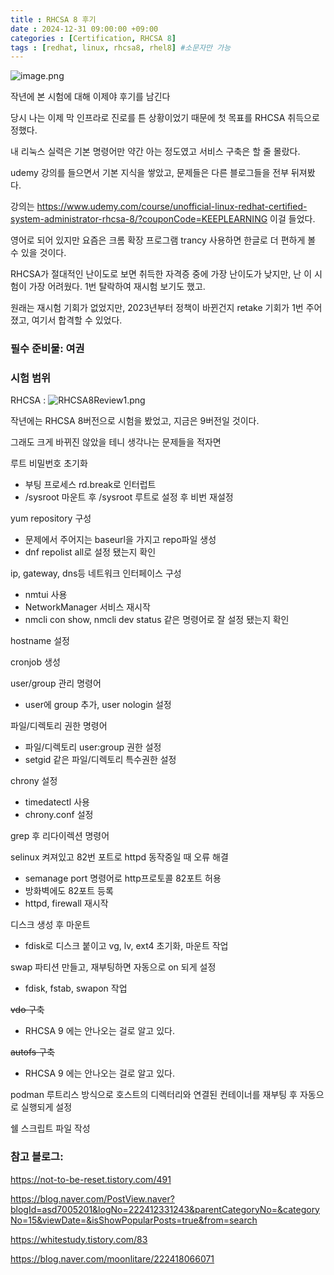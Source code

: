 ```yaml
---
title : RHCSA 8 후기
date : 2024-12-31 09:00:00 +09:00
categories : [Certification, RHCSA 8]
tags : [redhat, linux, rhcsa8, rhel8] #소문자만 가능
---
```


![image.png](https://prod-files-secure.s3.us-west-2.amazonaws.com/8db24459-7346-4d70-afa5-8fa6c279412c/12122efc-1a0e-4ddd-8e93-70c07b825b00/image.png)

작년에 본 시험에 대해 이제야 후기를 남긴다

당시 나는 이제 막 인프라로 진로를 튼 상황이었기 때문에 첫 목표를 RHCSA 취득으로 정했다. 

내 리눅스 실력은 기본 명령어만 약간 아는 정도였고 서비스 구축은 할 줄 몰랐다. 

udemy 강의를 들으면서 기본 지식을 쌓았고, 문제들은 다른 블로그들을 전부 뒤져봤다.

강의는 https://www.udemy.com/course/unofficial-linux-redhat-certified-system-administrator-rhcsa-8/?couponCode=KEEPLEARNING 이걸 들었다.

영어로 되어 있지만 요즘은 크롬 확장 프로그램 trancy 사용하면 한글로 더 편하게 볼 수 있을 것이다.

RHCSA가 절대적인 난이도로 보면 취득한 자격증 중에 가장 난이도가 낮지만, 난 이 시험이 가장 어려웠다. 1번 탈락하여 재시험 보기도 했고.

원래는 재시험 기회가 없었지만, 2023년부터 정책이 바뀐건지 retake 기회가 1번 주어졌고, 여기서 합격할 수 있었다.

### 필수 준비물: 여권

### 시험 범위

RHCSA : ![RHCSA8Review1.png](/assets/img/linux/RHCSA8Review1.png)

작년에는 RHCSA 8버전으로 시험을 봤었고, 지금은 9버전일 것이다. 

그래도 크게 바뀌진 않았을 테니 생각나는 문제들을 적자면

루트 비밀번호 초기화

- 부팅 프로세스 rd.break로 인터럽트
- /sysroot 마운트 후 /sysroot 루트로 설정 후 비번 재설정

yum repository 구성

- 문제에서 주어지는 baseurl을 가지고 repo파일 생성
- dnf repolist all로 설정 됐는지 확인

ip, gateway, dns등 네트워크 인터페이스 구성

- nmtui 사용
- NetworkManager 서비스 재시작
- nmcli con show, nmcli dev status 같은 명령어로 잘 설정 됐는지 확인

hostname 설정

cronjob 생성

user/group 관리 명령어

- user에 group 추가, user nologin 설정

파일/디렉토리 권한 명령어

- 파일/디렉토리 user:group 권한 설정
- setgid 같은 파일/디렉토리 특수권한 설정

chrony 설정

- timedatectl 사용
- chrony.conf 설정

grep 후 리다이렉션 명령어

selinux 켜져있고 82번 포트로 httpd 동작중일 때 오류 해결

- semanage port 명령어로 http프로토콜 82포트 허용
- 방화벽에도 82포트 등록
- httpd, firewall 재시작

디스크 생성 후 마운트

- fdisk로 디스크 붙이고 vg, lv, ext4 초기화, 마운트 작업

swap 파티션 만들고, 재부팅하면 자동으로 on 되게 설정

- fdisk, fstab, swapon 작업

~~vdo 구축~~

- RHCSA 9 에는 안나오는 걸로 알고 있다.

~~autofs 구축~~

- RHCSA 9 에는 안나오는 걸로 알고 있다.

podman 루트리스  방식으로 호스트의 디렉터리와 연결된 컨테이너를 재부팅 후 자동으로 실행되게 설정

쉘 스크립트 파일 작성

### 참고 블로그:

https://not-to-be-reset.tistory.com/491

https://blog.naver.com/PostView.naver?blogId=asd7005201&logNo=222412331243&parentCategoryNo=&categoryNo=15&viewDate=&isShowPopularPosts=true&from=search

https://whitestudy.tistory.com/83

https://blog.naver.com/moonlitare/222418066071